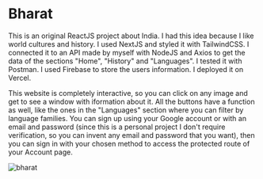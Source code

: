 # Bharat

This is an original ReactJS project about India. I had this idea because I like world cultures and history. I used NextJS and styled it with TailwindCSS. I connected it to an API made by myself with NodeJS and Axios to get the data of the sections "Home", "History" and "Languages". I tested it with Postman. I used Firebase to store the users information. I deployed it on Vercel.

This website is completely interactive, so you can click on any image and get to see a window with iformation about it. All the buttons have a function as well, like the ones in the "Languages" section where you can filter by language families. You can sign up using your Google account or with an email and password (since this is a personal project I don't require verification, so you can invent any email and password that you want), then you can sign in with your chosen method to access the protected route of your Account page.

![bharat](https://github.com/user-attachments/assets/05331190-a5bc-47c8-9308-7b089d18b49f)
